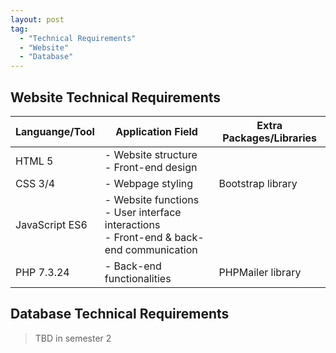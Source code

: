 ```yaml
---
layout: post
tag:
  - "Technical Requirements"
  - "Website"
  - "Database"
---
```


## Website Technical Requirements

| Languange/Tool | Application Field                                                                            | Extra Packages/Libraries |
| -------------- | -------------------------------------------------------------------------------------------- | ------------------------ |
| HTML 5         | - Website structure<br>- Front-end design                                                    |                          |
| CSS 3/4        | - Webpage styling                                                                            | Bootstrap library        |
| JavaScript ES6 | - Website functions<br>- User interface interactions<br>- Front-end & back-end communication |                          |
| PHP 7.3.24     | - Back-end functionalities                                                                   | PHPMailer library        |

## Database Technical Requirements

> TBD in semester 2
